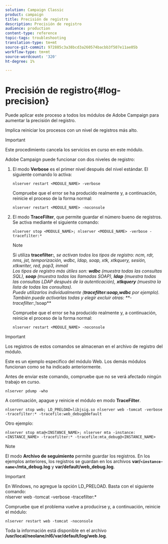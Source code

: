 ```yaml
---
solution: Campaign Classic
product: campaign
title: Precisión de registro
description: Precisión de registro
audience: production
content-type: reference
topic-tags: troubleshooting
translation-type: tm+mt
source-git-commit: 972885c3a38bcd3a260574bacbb3f507e11ae05b
workflow-type: tm+mt
source-wordcount: '320'
ht-degree: 1%

---
```



# Precisión de registro{#log-precision}

Puede aplicar este proceso a todos los módulos de Adobe Campaign para aumentar la precisión del registro.

Implica reiniciar los procesos con un nivel de registros más alto.

>[!IMPORTANT]
>
>Este procedimiento cancela los servicios en curso en este módulo.

Adobe Campaign puede funcionar con dos niveles de registro:

1. El modo **Verbose** es el primer nivel después del nivel estándar. El siguiente comando lo activa:

   ```
   nlserver restart <MODULE_NAME> -verbose 
   ```

   Compruebe que el error se ha producido realmente y, a continuación, reinicie el proceso de la forma normal:

   ```
   nlserver restart <MODULE_NAME> -noconsole
   ```

1. El modo **TraceFilter**, que permite guardar el número bueno de registros. Se activa mediante el siguiente comando:

   ```
   nlserver stop <MODULE_NAME>; nlserver <MODULE_NAME> -verbose -tracefilter:*
   ```

   >[!NOTE]
   >
   >Si utiliza **tracefilter:***, se activan todos los tipos de registro: ncm, rdr, nms, jst, temporización, wdbc, ldap, soap, xtk, xtkquery, sesión, xtkwriter, red, pop3, inmail\
   Los tipos de registro más útiles son: **wdbc** (muestra todas las consultas SQL), **soap** (muestra todas las llamadas SOAP), **ldap** (muestra todas las consultas LDAP después de la autenticación), **xtkquery** (muestra la lista de todas las consultas).\
   Puede utilizarlos individualmente (**tracefilter:soap,wdbc** por ejemplo). También puede activarlas todas y elegir excluir otras: **-tracefilter:*,!soap**

   Compruebe que el error se ha producido realmente y, a continuación, reinicie el proceso de la forma normal:

   ```
   nlserver restart <MODULE_NAME> -noconsole
   ```

>[!IMPORTANT]
Los registros de estos comandos se almacenan en el archivo de registro del módulo.

Este es un ejemplo específico del módulo Web. Los demás módulos funcionan como se ha indicado anteriormente.

Antes de enviar este comando, compruebe que no se verá afectado ningún trabajo en curso.

```
nlserver pdump -who
```

A continuación, apague y reinicie el módulo en modo **TraceFilter**.

```
nlserver stop web; LD_PRELOAD=libjsig.so nlserver web -tomcat -verbose -tracefilter:* -tracefile:web_debug@default
```

Otro ejemplo:

```
nlserver stop mta@<INSTANCE_NAME>; nlserver mta -instance:<INSTANCE_NAME> -tracefilter:* -tracefile:mta_debug@<INSTANCE_NAME>
```

>[!NOTE]
El modo **Archivo de seguimiento** permite guardar los registros. En los ejemplos anteriores, los registros se guardan en los archivos **var/`<instance-name>`/mta_debug.log** y **var/default/web_debug.log**.

>[!IMPORTANT]
En Windows, no agregue la opción LD_PRELOAD. Basta con el siguiente comando:\
nlserver web -tomcat -verbose -tracefilter:*

Compruebe que el problema vuelve a producirse y, a continuación, reinicie el módulo:

```
nlserver restart web -tomcat -noconsole
```

Toda la información está disponible en el archivo **/usr/local/neolane/nl6/var/default/log/web.log**.
